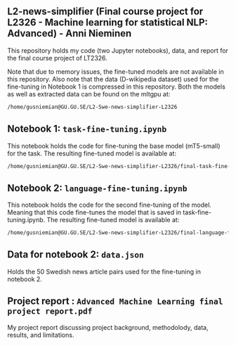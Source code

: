 ﻿## L2-news-simplifier (Final course project for L2326 - Machine learning for statistical NLP: Advanced) - Anni Nieminen

This repository holds my code (two Jupyter notebooks), data, and report for the final course project of LT2326.

Note that due to memory issues, the fine-tuned models are not available in this repository. Also note that the data (D-wikipedia dataset) used for the fine-tuning in Notebook 1 is compressed in this repository.
Both the models as well as extracted data can be found on the mltgpu at: 

```bash
/home/gusniemian@GU.GU.SE/L2-Swe-news-simplifier-L2326
```

## Notebook 1: `task-fine-tuning.ipynb`

This notebook holds the code for fine-tuning the base model (mT5-small) for the task.
The resulting fine-tuned model is available at:

```bash
/home/gusniemian@GU.GU.SE/L2-Swe-news-simplifier-L2326/final-task-fine-tuned-model-40k-traindata 
```

## Notebook 2: `language-fine-tuning.ipynb`

This notebook holds the code for the second fine-tuning of the model. Meaning that this code fine-tunes the model that 
is saved in task-fine-tuning.ipynb.
The resulting fine-tuned model is available at: 

```bash
/home/gusniemian@GU.GU.SE/L2-Swe-news-simplifier-L2326/final-language-fine-tuned-model
```

## Data for notebook 2: `data.json`

Holds the 50 Swedish news article pairs used for the fine-tuning in notebook 2.

## Project report : `Advanced Machine Learning final project report.pdf`

My project report discussing project background, methodolody, data, results, and limitations.




